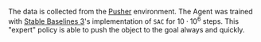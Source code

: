 The data is collected from the [Pusher](https://gymnasium.farama.org/environments/mujoco/pusher/) environment. The Agent was trained with [Stable Baselines 3](https://stable-baselines3.readthedocs.io/en/master/)'s implementation of `SAC` for $10 \cdot 10^6$ steps. This "expert" policy is able to push the object to the goal always and quickly.